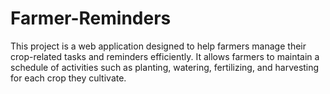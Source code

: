 # Farmer-Reminders
This project is a web application designed to help farmers manage their crop-related tasks and reminders efficiently. It allows farmers to maintain a schedule of activities such as planting, watering, fertilizing, and harvesting for each crop they cultivate.
